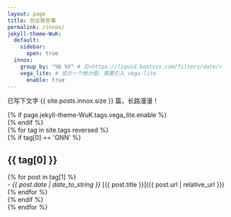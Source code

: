 ```yaml
---
layout: page
title: 创业那些事
permalink: /innox/
jekyll-theme-WuK:
  default:
    sidebar:
      open: true
  innox:
    group_by: "%b %Y" # 见<https://liquid.bootcss.com/filters/date/>
    vega_lite: # 显示一个统计图，需要引入 vega-lite
      enable: true
---
```

已写下文字 {{ site.posts.innox.size }} 篇，长路漫漫！

{% if page.jekyll-theme-WuK.tags.vega_lite.enable %}  
{% endif %}  
{% for tag in site.tags reversed %}  
 {% if tag[0] == 'GNN' %}  
   ## {{ tag[0] }}  
   {% for post in tag[1] %}  
     - *{{ post.date | date_to_string }}* [{{ post.title }}]({{ post.url | relative_url }})  
   {% endfor %}  
 {% endif %}  
{% endfor %} 